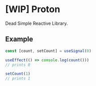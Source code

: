 # [WIP] Proton
Dead Simple Reactive Library.

## Example
```typescript
const [count, setCount] = useSignal(0)

useEffect(() => console.log(count()))
// prints 0

setCount(1)
// prints 1
```
